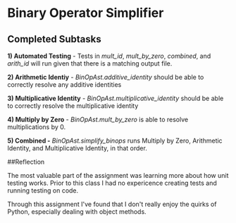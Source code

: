# Binary Operator Simplifier 

## Completed Subtasks

**1) Automated Testing** - Tests in *mult_id*, *mult_by_zero*, *combined*, and *arith_id* will run given that there is a matching output file.

**2) Arithmetic Identiy** - *BinOpAst.additive\_identity* should be able to correctly resolve any additive identities

**3) Multiplicative Identity** - *BinOpAst.multiplicative\_identity* should be able to correctly resolve the multiplicative identity

**4) Multiply by Zero** - *BinOpAst.mult\_by\_zero* is able to resolve multiplications by 0.

**5) Combined -** *BinOpAst.simplify\_binops* runs Multiply by Zero, Arithmetic Identity, and Multiplicative Identity, in that order.


##Reflection

The most valuable part of the assignment was learning more about how unit testing works. Prior to this class I had no expericence creating tests and running testing on code.

Through this assignment I've found that I don't really enjoy the quirks of Python, especially dealing with object methods.

